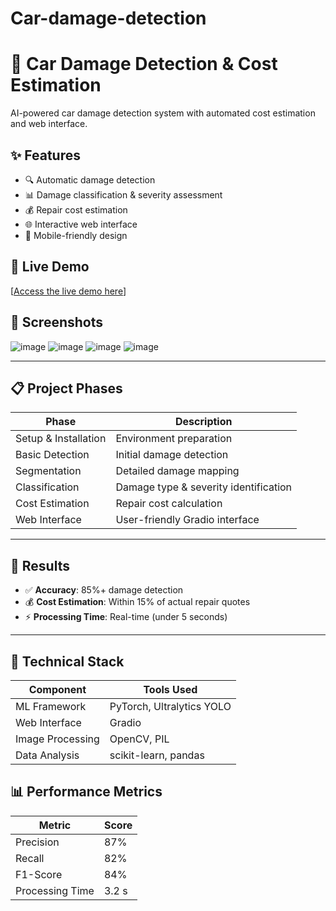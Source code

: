 # Car-damage-detection
# 🚗 Car Damage Detection & Cost Estimation

AI-powered car damage detection system with automated cost estimation and web interface.

## ✨ Features
- 🔍 Automatic damage detection
- 📊 Damage classification & severity assessment
- 💰 Repair cost estimation
- 🌐 Interactive web interface
- 📱 Mobile-friendly design

## 🚀 Live Demo
[[Access the live demo here](https://huggingface.co/spaces/alien1713/car-damage-detection)]

## 📸 Screenshots
![image](https://github.com/user-attachments/assets/0828c668-ea57-489c-aad6-65cc9131ac88)
![image](https://github.com/user-attachments/assets/d265e555-88fc-4a7e-b972-9b40673667b2)
![image](https://github.com/user-attachments/assets/d979bee5-5df4-4e92-a977-f1884866dffe)
![image](https://github.com/user-attachments/assets/0d97573a-b136-4a08-9ec0-7d92d17337f6)

----

## 📋 Project Phases

| Phase               | Description                          |
|---------------------|--------------------------------------|
| Setup & Installation | Environment preparation              |
| Basic Detection      | Initial damage detection             |
| Segmentation         | Detailed damage mapping              |
| Classification       | Damage type & severity identification |
| Cost Estimation      | Repair cost calculation              |
| Web Interface        | User-friendly Gradio interface       |

---

## 🎯 Results

- ✅ **Accuracy**: 85%+ damage detection
- 💰 **Cost Estimation**: Within 15% of actual repair quotes
- ⚡ **Processing Time**: Real-time (under 5 seconds)

---

## 🔧 Technical Stack

| Component         | Tools Used                       |
|-------------------|----------------------------------|
| ML Framework      | PyTorch, Ultralytics YOLO        |
| Web Interface     | Gradio                          |
| Image Processing  | OpenCV, PIL                      |
| Data Analysis     | scikit-learn, pandas             |


## 📊 Performance Metrics

| Metric           | Score   |
|------------------|---------|
| Precision        | 87%     |
| Recall           | 82%     |
| F1-Score         | 84%     |
| Processing Time  | 3.2 s   |
